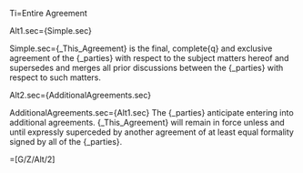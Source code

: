 Ti=Entire Agreement

Alt1.sec={Simple.sec}

Simple.sec={_This_Agreement} is the final, complete{q} and exclusive agreement of the {_parties} with respect to the subject matters hereof and supersedes and merges all prior discussions between the {_parties} with respect to such matters.

Alt2.sec={AdditionalAgreements.sec}

AdditionalAgreements.sec={Alt1.sec}  The {_parties} anticipate entering into additional agreements.  {_This_Agreement} will remain in force unless and until expressly superceded by another agreement of at least equal formality signed by all of the {_parties}.

=[G/Z/Alt/2]
